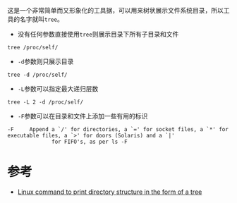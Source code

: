 这是一个非常简单而又形象化的工具据，可以用来树状展示文件系统目录，所以工具的名字就叫`tree`。

* 没有任何参数直接使用`tree`则展示目录下所有子目录和文件

```
tree /proc/self/
```

* `-d`参数则只展示目录

```
tree -d /proc/self/
```

* `-L`参数可以指定最大递归层数

```
tree -L 2 -d /proc/self/
```

* `-F`参数可以在目录和文件上添加一些有用的标识

```
-F     Append a `/' for directories, a `=' for socket files, a `*' for executable files, a `>' for doors (Solaris) and a `|'
              for FIFO's, as per ls -F
```

# 参考

* [Linux command to print directory structure in the form of a tree](https://stackoverflow.com/questions/3455625/linux-command-to-print-directory-structure-in-the-form-of-a-tree)